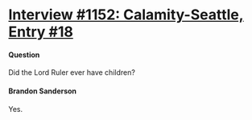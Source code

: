 # [Interview #1152: Calamity-Seattle, Entry #18](https://www.theoryland.com/intvmain.php?i=1152#18)

#### Question

Did the Lord Ruler ever have children?

#### Brandon Sanderson

Yes.

